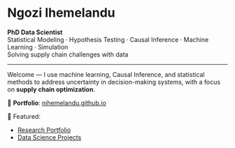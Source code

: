 # Ngozi Ihemelandu

**PhD Data Scientist**  
Statistical Modeling · Hypothesis Testing · Causal Inference · Machine Learning · Simulation  
Solving supply chain challenges with data

---

Welcome — I use machine learning,  Causal Inference,  and statistical methods to address uncertainty in decision-making systems, with a focus on **supply chain optimization**.

🔗 **Portfolio**: [nihemelandu.github.io](https://nihemelandu.github.io)

📂 Featured:
- [Research Portfolio](https://nihemelandu.github.io/research-portfolio/)
- [Data Science Projects](https://nihemelandu.github.io/Data-Science-Projects/)
